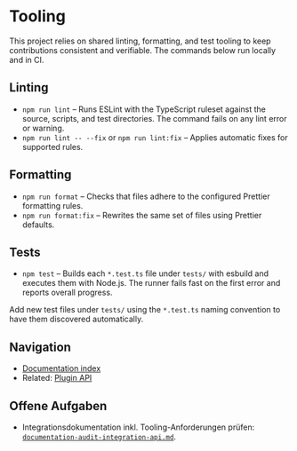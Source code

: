 # Tooling

This project relies on shared linting, formatting, and test tooling to keep contributions consistent and verifiable. The commands below run locally and in CI.

## Linting

- `npm run lint` – Runs ESLint with the TypeScript ruleset against the source, scripts, and test directories. The command fails on any lint error or warning.
- `npm run lint -- --fix` or `npm run lint:fix` – Applies automatic fixes for supported rules.

## Formatting

- `npm run format` – Checks that files adhere to the configured Prettier formatting rules.
- `npm run format:fix` – Rewrites the same set of files using Prettier defaults.

## Tests

- `npm test` – Builds each `*.test.ts` file under `tests/` with esbuild and executes them with Node.js. The runner fails fast on the first error and reports overall progress.

Add new test files under `tests/` using the `*.test.ts` naming convention to have them discovered automatically.

## Navigation

- [Documentation index](./README.md)
- Related: [Plugin API](./plugin-api.md)

## Offene Aufgaben

- Integrationsdokumentation inkl. Tooling-Anforderungen prüfen: [`documentation-audit-integration-api.md`](../todo/documentation-audit-integration-api.md).
